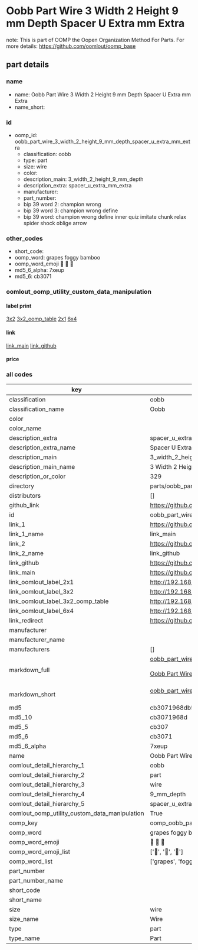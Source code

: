 # Oobb Part Wire 3 Width 2 Height 9 mm Depth Spacer U Extra mm Extra  

note: This is part of OOMP the Oopen Organization Method For Parts. For more details: https://github.com/oomlout/oomp_base

##  part details
  







### name
* name: Oobb Part Wire 3 Width 2 Height 9 mm Depth Spacer U Extra mm Extra
* name_short: 
### id
* oomp_id: oobb_part_wire_3_width_2_height_9_mm_depth_spacer_u_extra_mm_extra
  * classification: oobb
  * type: part
  * size: wire
  * color: 
  * description_main: 3_width_2_height_9_mm_depth
  * description_extra: spacer_u_extra_mm_extra
  * manufacturer: 
  * part_number: 
  * bip 39 word 2: champion wrong
  * bip 39 word 3: champion wrong define
  * bip 39 word: champion wrong define inner quiz imitate chunk relax spider shock oblige arrow

### other_codes
* short_code: 
* oomp_word: grapes foggy bamboo
* oomp_word_emoji :grapes: :foggy: :bamboo:
* md5_6_alpha: 7xeup
* md5_6: cb3071






### oomlout_oomp_utility_custom_data_manipulation
#### label print
[3x2](http://192.168.1.245:1112/?label=oomp%207xeup)
[3x2_oomp_table](http://192.168.1.108:1112/?label=oomp%207xeup)
[2x1](http://192.168.1.242:1112/?label=oomp%207xeup)
[6x4](http://192.168.1.55:1112/?label=oomp%207xeup)    

#### link

[link_main](https://github.com/oomlout/oomlout_oomp_version_1_messy/tree/main/parts/oobb_part_wire_3_width_2_height_9_mm_depth_spacer_u_extra_mm_extra) [link_github](https://github.com/oomlout/oomlout_oomp_version_1_messy/tree/main/parts/oobb_part_wire_3_width_2_height_9_mm_depth_spacer_u_extra_mm_extra)                             

#### price







### all codes 
| key | value |  
| --- | --- |  
| classification | oobb |  
| classification_name | Oobb |  
| color |  |  
| color_name |  |  
| description_extra | spacer_u_extra_mm_extra |  
| description_extra_name | Spacer U Extra mm Extra |  
| description_main | 3_width_2_height_9_mm_depth |  
| description_main_name | 3 Width 2 Height 9 mm Depth |  
| description_or_color | 329 |  
| directory | parts/oobb_part_wire_3_width_2_height_9_mm_depth_spacer_u_extra_mm_extra |  
| distributors | [] |  
| github_link | https://github.com/oomlout/oomlout_oomp_part_src/tree/main/parts/oobb_part_wire_3_width_2_height_9_mm_depth_spacer_u_extra_mm_extra |  
| id | oobb_part_wire_3_width_2_height_9_mm_depth_spacer_u_extra_mm_extra |  
| link_1 | https://github.com/oomlout/oomlout_oomp_version_1_messy/tree/main/parts/oobb_part_wire_3_width_2_height_9_mm_depth_spacer_u_extra_mm_extra |  
| link_1_name | link_main |  
| link_2 | https://github.com/oomlout/oomlout_oomp_version_1_messy/tree/main/parts/oobb_part_wire_3_width_2_height_9_mm_depth_spacer_u_extra_mm_extra |  
| link_2_name | link_github |  
| link_github | https://github.com/oomlout/oomlout_oomp_version_1_messy/tree/main/parts/oobb_part_wire_3_width_2_height_9_mm_depth_spacer_u_extra_mm_extra |  
| link_main | https://github.com/oomlout/oomlout_oomp_version_1_messy/tree/main/parts/oobb_part_wire_3_width_2_height_9_mm_depth_spacer_u_extra_mm_extra |  
| link_oomlout_label_2x1 | http://192.168.1.242:1112/?label=oomp%207xeup |  
| link_oomlout_label_3x2 | http://192.168.1.245:1112/?label=oomp%207xeup |  
| link_oomlout_label_3x2_oomp_table | http://192.168.1.108:1112/?label=oomp%207xeup |  
| link_oomlout_label_6x4 | http://192.168.1.55:1112/?label=oomp%207xeup |  
| link_redirect | https://github.com/oomlout/oomlout_oomp_version_1_messy/tree/main/parts/oobb_part_wire_3_width_2_height_9_mm_depth_spacer_u_extra_mm_extra |  
| manufacturer |  |  
| manufacturer_name |  |  
| manufacturers | [] |  
| markdown_full | [oobb_part_wire_3_width_2_height_9_mm_depth_spacer_u_extra_mm_extra](none)<br>[](none)<br>[Oobb Part Wire 3 Width 2 Height 9 Mm Depth Spacer U Extra Mm Extra](none)<br><br> |  
| markdown_short | [oobb_part_wire_3_width_2_height_9_mm_depth_spacer_u_extra_mm_extra](none)<br><br> |  
| md5 | cb3071968db50515c5d7f746733fa930 |  
| md5_10 | cb3071968d |  
| md5_5 | cb307 |  
| md5_6 | cb3071 |  
| md5_6_alpha | 7xeup |  
| name | Oobb Part Wire 3 Width 2 Height 9 mm Depth Spacer U Extra mm Extra |  
| oomlout_detail_hierarchy_1 | oobb |  
| oomlout_detail_hierarchy_2 | part |  
| oomlout_detail_hierarchy_3 | wire |  
| oomlout_detail_hierarchy_4 | 9_mm_depth |  
| oomlout_detail_hierarchy_5 | spacer_u_extra_mm_extra |  
| oomlout_oomp_utility_custom_data_manipulation | True |  
| oomp_key | oomp_oobb_part_wire_3_width_2_height_9_mm_depth_spacer_u_extra_mm_extra |  
| oomp_word | grapes foggy bamboo |  
| oomp_word_emoji | :grapes: :foggy: :bamboo: |  
| oomp_word_emoji_list | [':grapes:', ':foggy:', ':bamboo:'] |  
| oomp_word_list | ['grapes', 'foggy', 'bamboo'] |  
| part_number |  |  
| part_number_name |  |  
| short_code |  |  
| short_name |  |  
| size | wire |  
| size_name | Wire |  
| type | part |  
| type_name | Part |  
